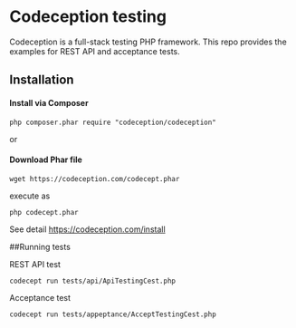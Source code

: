 # Codeception testing
Codeception is a full-stack testing PHP framework. This repo provides the examples for REST API and acceptance tests. 

## Installation

#### Install via Composer
```
php composer.phar require "codeception/codeception"
```
or

#### Download Phar file
```
wget https://codeception.com/codecept.phar
```
execute as
```
php codecept.phar
```

See detail https://codeception.com/install

##Running tests

REST API test
 ```
 codecept run tests/api/ApiTestingCest.php
 ```
 
Acceptance test
 ```
 codecept run tests/appeptance/AcceptTestingCest.php
 ```

 
